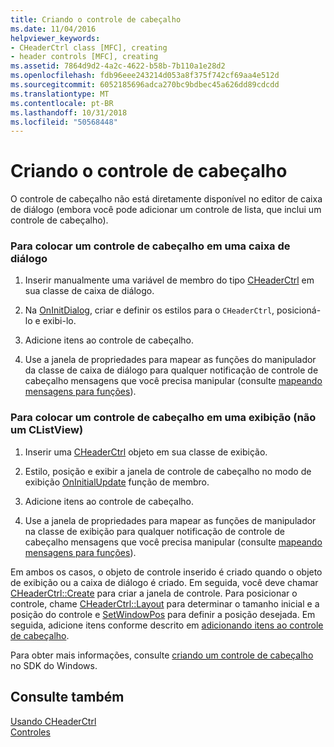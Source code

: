 ```yaml
---
title: Criando o controle de cabeçalho
ms.date: 11/04/2016
helpviewer_keywords:
- CHeaderCtrl class [MFC], creating
- header controls [MFC], creating
ms.assetid: 7864d9d2-4a2c-4622-b58b-7b110a1e28d2
ms.openlocfilehash: fdb96eee243214d053a8f375f742cf69aa4e512d
ms.sourcegitcommit: 6052185696adca270bc9bdbec45a626dd89cdcdd
ms.translationtype: MT
ms.contentlocale: pt-BR
ms.lasthandoff: 10/31/2018
ms.locfileid: "50568448"
---
```

# <a name="creating-the-header-control"></a>Criando o controle de cabeçalho

O controle de cabeçalho não está diretamente disponível no editor de caixa de diálogo (embora você pode adicionar um controle de lista, que inclui um controle de cabeçalho).

### <a name="to-put-a-header-control-in-a-dialog-box"></a>Para colocar um controle de cabeçalho em uma caixa de diálogo

1. Inserir manualmente uma variável de membro do tipo [CHeaderCtrl](../mfc/reference/cheaderctrl-class.md) em sua classe de caixa de diálogo.

1. Na [OnInitDialog](../mfc/reference/cdialog-class.md#oninitdialog), criar e definir os estilos para o `CHeaderCtrl`, posicioná-lo e exibi-lo.

1. Adicione itens ao controle de cabeçalho.

1. Use a janela de propriedades para mapear as funções do manipulador da classe de caixa de diálogo para qualquer notificação de controle de cabeçalho mensagens que você precisa manipular (consulte [mapeando mensagens para funções](../mfc/reference/mapping-messages-to-functions.md)).

### <a name="to-put-a-header-control-in-a-view-not-a-clistview"></a>Para colocar um controle de cabeçalho em uma exibição (não um CListView)

1. Inserir uma [CHeaderCtrl](../mfc/reference/cheaderctrl-class.md) objeto em sua classe de exibição.

1. Estilo, posição e exibir a janela de controle de cabeçalho no modo de exibição [OnInitialUpdate](../mfc/reference/cview-class.md#oninitialupdate) função de membro.

1. Adicione itens ao controle de cabeçalho.

1. Use a janela de propriedades para mapear as funções de manipulador na classe de exibição para qualquer notificação de controle de cabeçalho mensagens que você precisa manipular (consulte [mapeando mensagens para funções](../mfc/reference/mapping-messages-to-functions.md)).

Em ambos os casos, o objeto de controle inserido é criado quando o objeto de exibição ou a caixa de diálogo é criado. Em seguida, você deve chamar [CHeaderCtrl::Create](../mfc/reference/cheaderctrl-class.md#create) para criar a janela de controle. Para posicionar o controle, chame [CHeaderCtrl::Layout](../mfc/reference/cheaderctrl-class.md#layout) para determinar o tamanho inicial e a posição do controle e [SetWindowPos](../mfc/reference/cwnd-class.md#setwindowpos) para definir a posição desejada. Em seguida, adicione itens conforme descrito em [adicionando itens ao controle de cabeçalho](../mfc/adding-items-to-the-header-control.md).

Para obter mais informações, consulte [criando um controle de cabeçalho](/windows/desktop/Controls/header-controls) no SDK do Windows.

## <a name="see-also"></a>Consulte também

[Usando CHeaderCtrl](../mfc/using-cheaderctrl.md)<br/>
[Controles](../mfc/controls-mfc.md)

